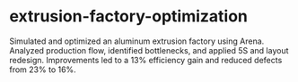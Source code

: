 # extrusion-factory-optimization
Simulated and optimized an aluminum extrusion factory using Arena. Analyzed production flow, identified bottlenecks, and applied 5S and layout redesign. Improvements led to a 13% efficiency gain and reduced defects from 23% to 16%.
